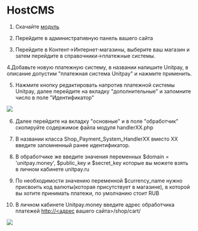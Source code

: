 # HostCMS

1. Скачайте [модуль](https://github.com/unitpay/hostcms-module/releases/download/1.0.1/hostcms-module-1.0.1.zip)​

2. Перейдите в административную панель вашего сайта

3. Перейдите в Контент-&gt;Интернет-магазины, выберите ваш магазин и затем перейдите в справочники-&gt;платежные системы.

4.Добавьте новую платежную систему, в названии напишите Unitpay, в описание допустим "платежная система Unitpay" и нажмите применить.

5. Нажмите кнопку редактировать напротив платежной системы Unitpay, далее перейдите на вкладку "дополнительные" и запомните число в поле "Идентификатор"

​![](https://d33v4339jhl8k0.cloudfront.net/docs/assets/551a91dbe4b0221aadf24410/images/5836d65c9033600698172453/file-AlNALyI8nn.png)​

6. Далее перейдите на вкладку "основные" и в поле "обработчик" скопируйте содержимое файла модуля handlerXX.php

7. В названии класса Shop\_Payment\_System\_HandlerXX вместо XX введите запомненный ранее идентификатор.

8. В обработчике же введите значения переменных $domain = 'unitpay.money', $public\_key и $secret\_key которые вы можете взять в личном кабинете unitpay.ru

9. По необходимости значению переменной $currency\_name нужно присвоить код валюты\(которая присутствует в магазине\), в которой вы хотите принимать платежи, по умолчанию стоит RUB

10. В личном кабинете Unitpay.money введите адрес обработчика платежей [http://&lt;адрес](http://xn--/%3C-8cdug0fj/) вашего сайта&gt;/shop/cart/  
  
![](https://d33v4339jhl8k0.cloudfront.net/docs/assets/551a91dbe4b0221aadf24410/images/5836d9a3c6979106d373617d/file-WigCbE6rTX.png)

